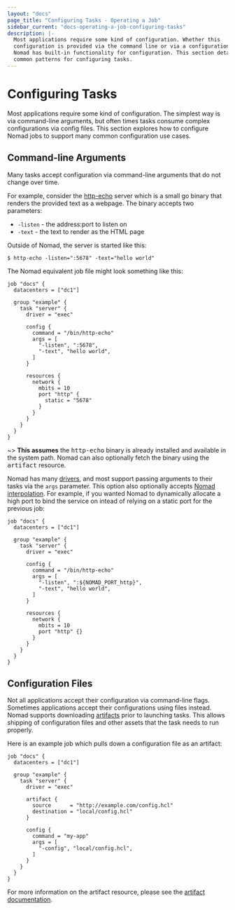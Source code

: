 ```yaml
---
layout: "docs"
page_title: "Configuring Tasks - Operating a Job"
sidebar_current: "docs-operating-a-job-configuring-tasks"
description: |-
  Most applications require some kind of configuration. Whether this
  configuration is provided via the command line or via a configuration file,
  Nomad has built-in functionality for configuration. This section details two
  common patterns for configuring tasks.
---
```


# Configuring Tasks

Most applications require some kind of configuration. The simplest way is via
command-line arguments, but often times tasks consume complex configurations via
config files. This section explores how to configure Nomad jobs to support many
common configuration use cases.

## Command-line Arguments

Many tasks accept configuration via command-line arguments that do not change
over time.

For example, consider the [http-echo](https://github.com/hashicorp/http-echo)
server which is a small go binary that renders the provided text as a webpage. The binary accepts two parameters:

* `-listen` - the address:port to listen on
* `-text` - the text to render as the HTML page

Outside of Nomad, the server is started like this:

```shell
$ http-echo -listen=":5678" -text="hello world"
```

The Nomad equivalent job file might look something like this:

```hcl
job "docs" {
  datacenters = ["dc1"]

  group "example" {
    task "server" {
      driver = "exec"

      config {
        command = "/bin/http-echo"
        args = [
          "-listen", ":5678",
          "-text", "hello world",
        ]
      }

      resources {
        network {
          mbits = 10
          port "http" {
            static = "5678"
          }
        }
      }
    }
  }
}
```

~> **This assumes** the <tt>http-echo</tt> binary is already installed and available in the system path. Nomad can also optionally fetch the binary using the <tt>artifact</tt> resource.

Nomad has many [drivers](/docs/drivers/index.html), and most support passing
arguments to their tasks via the `args` parameter. This option also optionally
accepts [Nomad interpolation](/docs/runtime/interpolation.html). For example, if
you wanted Nomad to dynamically allocate a high port to bind the service on
intead of relying on a static port for the previous job:

```hcl
job "docs" {
  datacenters = ["dc1"]

  group "example" {
    task "server" {
      driver = "exec"

      config {
        command = "/bin/http-echo"
        args = [
          "-listen", ":${NOMAD_PORT_http}",
          "-text", "hello world",
        ]
      }

      resources {
        network {
          mbits = 10
          port "http" {}
        }
      }
    }
  }
}
```

## Configuration Files

Not all applications accept their configuration via command-line flags.
Sometimes applications accept their configurations using files instead. Nomad
supports downloading [artifacts](/docs/job-specification/artifact.html) prior to
launching tasks. This allows shipping of configuration files and other assets
that the task needs to run properly.

Here is an example job which pulls down a configuration file as an artifact:

```hcl
job "docs" {
  datacenters = ["dc1"]

  group "example" {
    task "server" {
      driver = "exec"

      artifact {
        source      = "http://example.com/config.hcl"
        destination = "local/config.hcl"
      }

      config {
        command = "my-app"
        args = [
          "-config", "local/config.hcl",
        ]
      }
    }
  }
}
```

For more information on the artifact resource, please see the [artifact documentation](/docs/job-specification/artifact.html).
